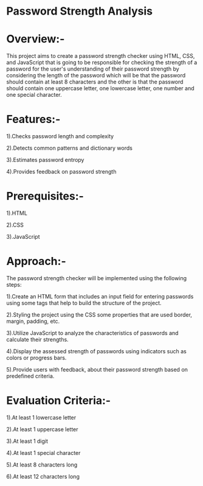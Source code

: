 # Password Strength Analysis

# Overview:- 

This project aims to create a password strength checker using HTML, CSS, and JavaScript that is going to be responsible for checking the strength of a password for the user's understanding of their password strength by considering the length of the password which will be that the password should contain at least 8 characters and the other is that the password should contain one uppercase letter, one lowercase letter, one number and one special character.

# Features:-

1).Checks password length and complexity

2).Detects common patterns and dictionary words

3).Estimates password entropy

4).Provides feedback on password strength

# Prerequisites:-

1).HTML

2).CSS

3).JavaScript

# Approach:-

The password strength checker will be implemented using the following steps:

1).Create an HTML form that includes an input field for entering passwords using some tags that help to build the structure of the project.

2).Styling the project using the CSS some properties that are used border, margin, padding, etc.

3).Utilize JavaScript to analyze the characteristics of passwords and calculate their strengths.

4).Display the assessed strength of passwords using indicators such as colors or progress bars.

5).Provide users with feedback, about their password strength based on predefined criteria.

# Evaluation Criteria:- 

1).At least 1 lowercase letter

2).At least 1 uppercase letter

3).At least 1 digit

4).At least 1 special character

5).At least 8 characters long

6).At least 12 characters long
